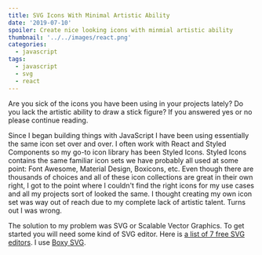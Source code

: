 ```yaml
---
title: SVG Icons With Minimal Artistic Ability
date: '2019-07-10'
spoiler: Create nice looking icons with minmial artistic ability
thumbnail: '../../images/react.png'
categories:
  - javascript
tags:
  - javascript
  - svg
  - react
---
```


Are you sick of the icons you have been using in your projects lately? Do you lack the artistic ability to draw a stick figure? If you answered yes or no please continue reading.

Since I began building things with JavaScript I have been using essentially the same icon set over and over. I often work with React and Styled Components so my go-to icon library has been Styled Icons. Styled Icons contains the same familiar icon sets we have probably all used at some point: Font Awesome, Material Design, Boxicons, etc. Even though there are thousands of choices and all of these icon collections are great in their own right, I got to the point where I couldn't find the right icons for my use cases and all my projects sort of looked the same. I thought creating my own icon set was way out of reach due to my complete lack of artistic talent. Turns out I was wrong.

The solution to my problem was SVG or Scalable Vector Graphics. To get started you will need some kind of SVG editor. Here is [a list of 7 free SVG editors](https://www.maketecheasier.com/free-graphic-editor-for-creating-vector-image/). I use [Boxy SVG](https://boxy-svg.com/).
